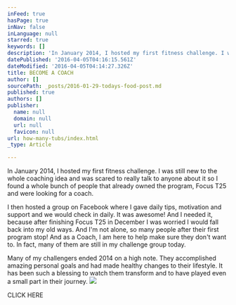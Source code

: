 ```yaml
---
inFeed: true
hasPage: true
inNav: false
inLanguage: null
starred: true
keywords: []
description: 'In January 2014, I hosted my first fitness challenge. I was still new to the whole coaching idea and was scared to really talk to anyone about it so I found a whole bunch of people that already owned the program, Focus T25 and were looking for a coach.'
datePublished: '2016-04-05T04:16:15.561Z'
dateModified: '2016-04-05T04:14:27.326Z'
title: BECOME A COACH
author: []
sourcePath: _posts/2016-01-29-todays-food-post.md
published: true
authors: []
publisher:
  name: null
  domain: null
  url: null
  favicon: null
url: how-many-tubs/index.html
_type: Article

---
```

In January 2014, I hosted my first fitness challenge. I was still new to the whole coaching idea and was scared to really talk to anyone about it so I found a whole bunch of people that already owned the program, Focus T25 and were looking for a coach.

I then hosted a group on Facebook where I gave daily tips, motivation and support and we would check in daily. It was awesome! And I needed it, because after finishing Focus T25 in December I was worried I would fall back into my old ways. And I'm not alone, so many people after their first program stop! And as a Coach, I am here to help make sure they don't want to. In fact, many of them are still in my challenge group today.

Many of my challengers ended 2014 on a high note. They accomplished amazing personal goals and had made healthy changes to their lifestyle. It has been such a blessing to watch them transform and to have played even a small part in their journey.
![](https://s3-us-west-2.amazonaws.com/the-grid-img/p/de58bab91cba1ab04d486bf02ad09f726f8ecf54.jpg)

CLICK HERE